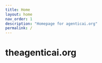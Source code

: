 ```yaml
---
title: Home
layout: home
nav_order: 1
description: "Homepage for agenticai.org"
permalink: /
---
```


# theagenticai.org
